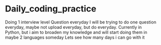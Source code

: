 # Daily_coding_practice
Doing 1 interview level Question everyday
I will be trying to do one question everyday, maybe not upload everyday, but do everyday.
Currently in Python, but i aim to broaden my knowledge and will start doing them in maybe 2 languages someday
Lets see how many days i can go with it

